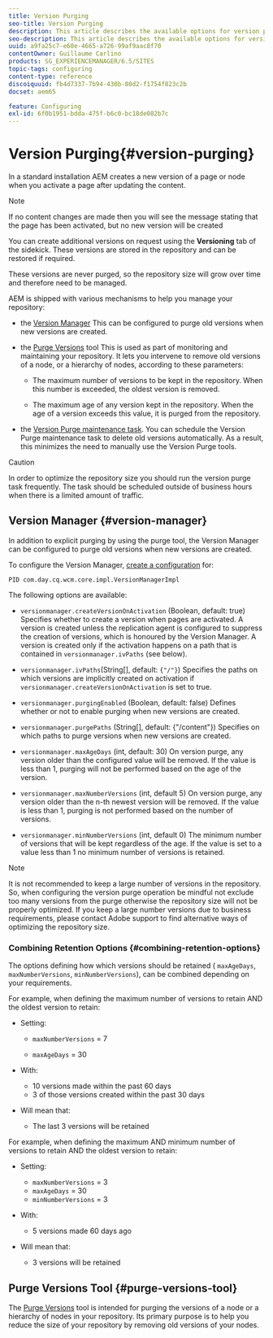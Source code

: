 ```yaml
---
title: Version Purging
seo-title: Version Purging
description: This article describes the available options for version purging.
seo-description: This article describes the available options for version purging.
uuid: a9fa25c7-e60e-4665-a726-99af9aac8f70
contentOwner: Guillaume Carlino
products: SG_EXPERIENCEMANAGER/6.5/SITES
topic-tags: configuring
content-type: reference
discoiquuid: fb4d7337-7b94-430b-80d2-f1754f823c2b
docset: aem65

feature: Configuring
exl-id: 6f0b1951-bdda-475f-b6c0-bc18de082b7c
---
```

# Version Purging{#version-purging}

In a standard installation AEM creates a new version of a page or node when you activate a page after updating the content.

>[!NOTE]
>
>If no content changes are made then you will see the message stating that the page has been activated, but no new version will be created

You can create additional versions on request using the **Versioning** tab of the sidekick. These versions are stored in the repository and can be restored if required.

These versions are never purged, so the repository size will grow over time and therefore need to be managed.

AEM is shipped with various mechanisms to help you manage your repository:

* the [Version Manager](#version-manager)
  This can be configured to purge old versions when new versions are created.

* the [Purge Versions](/help/sites-deploying/monitoring-and-maintaining.md#purgeversionstool) tool
  This is used as part of monitoring and maintaining your repository.
  It lets you intervene to remove old versions of a node, or a hierarchy of nodes, according to these parameters:

    * The maximum number of versions to be kept in the repository.
      When this number is exceeded, the oldest version is removed.

    * The maximum age of any version kept in the repository.
      When the age of a version exceeds this value, it is purged from the repository.

* the [Version Purge maintenance task](/help/sites-administering/operations-dashboard.md#automated-maintenance-tasks). You can schedule the Version Purge maintenance task to delete old versions automatically. As a result, this minimizes the need to manually use the Version Purge tools.

>[!CAUTION]
>
>In order to optimize the repository size you should run the version purge task frequently. The task should be scheduled outside of business hours when there is a limited amount of traffic.

## Version Manager {#version-manager}

In addition to explicit purging by using the purge tool, the Version Manager can be configured to purge old versions when new versions are created.

To configure the Version Manager, [create a configuration](/help/sites-deploying/configuring-osgi.md) for:

`PID com.day.cq.wcm.core.impl.VersionManagerImpl`

The following options are available:

* `versionmanager.createVersionOnActivation` (Boolean, default: true)
  Specifies whether to create a version when pages are activated.
  A version is created unless the replication agent is configured to suppress the creation of versions, which is honoured by the Version Manager.
  A version is created only if the activation happens on a path that is contained in `versionmanager.ivPaths` (see below).

* `versionmanager.ivPaths`(String[], default: `{"/"}`)
  Specifies the paths on which versions are implicitly created on activation if `versionmanager.createVersionOnActivation` is set to true.

* `versionmanager.purgingEnabled` (Boolean, default: false)
  Defines whether or not to enable purging when new versions are created.

* `versionmanager.purgePaths` (String[], default: {"/content"})
  Specifies on which paths to purge versions when new versions are created.

* `versionmanager.maxAgeDays` (int, default: 30)
  On version purge, any version older than the configured value will be removed. If the value is less than 1, purging will not be performed based on the age of the version.

* `versionmanager.maxNumberVersions` (int, default 5)
  On version purge, any version older than the n-th newest version will be removed. If the value is less than 1, purging is not performed based on the number of versions.

* `versionmanager.minNumberVersions` (int, default 0)
  The minimum number of versions that will be kept regardless of the age. If the value is set to a value less than 1 no minimum number of versions is retained.

>[!NOTE]
>
>It is not recommended to keep a large number of versions in the repository. So, when configuring the version purge operation be mindful not exclude too many versions from the purge otherwise the repository size will not be properly optimized. If you keep a large number versions due to business requirements, please contact Adobe support to find alternative ways of optimizing the repository size.

### Combining Retention Options {#combining-retention-options}

The options defining how which versions should be retained ( `maxAgeDays`, `maxNumberVersions`, `minNumberVersions`), can be combined depending on your requirements.

For example, when defining the maximum number of versions to retain AND the oldest version to retain:

* Setting:

    * `maxNumberVersions` = 7

    * `maxAgeDays` = 30

* With:

    * 10 versions made within the past 60 days
    * 3 of those versions created within the past 30 days

* Will mean that:

    * The last 3 versions will be retained

For example, when defining the maximum AND minimum number of versions to retain AND the oldest version to retain:

* Setting:

    * `maxNumberVersions` = 3
    * `maxAgeDays` = 30
    * `minNumberVersions` = 3

* With:

    * 5 versions made 60 days ago

* Will mean that:

    * 3 versions will be retained

## Purge Versions Tool {#purge-versions-tool}

The [Purge Versions](/help/sites-deploying/monitoring-and-maintaining.md#purgeversionstool) tool is intended for purging the versions of a node or a hierarchy of nodes in your repository. Its primary purpose is to help you reduce the size of your repository by removing old versions of your nodes.
